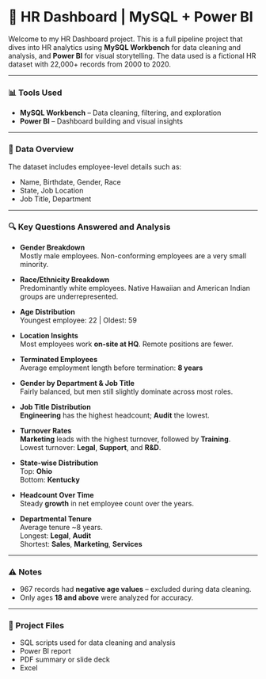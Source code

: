 # 🚀 HR Dashboard | MySQL + Power BI

Welcome to my HR Dashboard project. This is a full pipeline project that dives into HR analytics using **MySQL Workbench** for data cleaning and analysis, and **Power BI** for visual storytelling. The data used is a fictional HR dataset with 22,000+ records from 2000 to 2020.

---

### 📊 Tools Used
- **MySQL Workbench** – Data cleaning, filtering, and exploration
- **Power BI** – Dashboard building and visual insights

---

### 🧠 Data Overview
The dataset includes employee-level details such as:
- Name, Birthdate, Gender, Race
- State, Job Location
- Job Title, Department

---

### 🔍 Key Questions Answered and Analysis

- **Gender Breakdown**  
  Mostly male employees. Non-conforming employees are a very small minority.

- **Race/Ethnicity Breakdown**  
  Predominantly white employees. Native Hawaiian and American Indian groups are underrepresented.
  
- **Age Distribution**  
  Youngest employee: 22 | Oldest: 59

- **Location Insights**  
  Most employees work **on-site at HQ**. Remote positions are fewer.

- **Terminated Employees**  
  Average employment length before termination: **8 years**

- **Gender by Department & Job Title**  
  Fairly balanced, but men still slightly dominate across most roles.

- **Job Title Distribution**  
  **Engineering** has the highest headcount; **Audit** the lowest.

- **Turnover Rates**  
  **Marketing** leads with the highest turnover, followed by **Training**.  
  Lowest turnover: **Legal**, **Support**, and **R&D**.

- **State-wise Distribution**  
  Top: **Ohio**  
  Bottom: **Kentucky**

- **Headcount Over Time**  
  Steady **growth** in net employee count over the years.

- **Departmental Tenure**  
  Average tenure ~8 years.  
  Longest: **Legal**, **Audit**  
  Shortest: **Sales**, **Marketing**, **Services**

---

### ⚠️ Notes
- 967 records had **negative age values** – excluded during data cleaning.
- Only ages **18 and above** were analyzed for accuracy.

---

### 📁 Project Files
- SQL scripts used for data cleaning and analysis
- Power BI report 
- PDF summary or slide deck
- Excel

